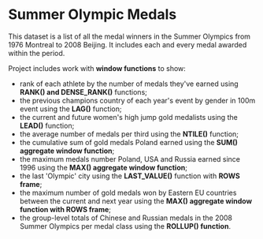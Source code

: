 # Summer Olympic Medals
This dataset is a list of all the medal winners in the Summer Olympics from 1976 Montreal to 2008 Beijing. 
It includes each and every medal awarded within the period.

Project includes work with **window functions** to show:
 - rank of each athlete by the number of medals they've earned using **RANK() and DENSE_RANK()** functions;
 - the previous champions country of each year's event by gender in 100m event using the **LAG()** function;
 - the current and future women's high jump gold medalists using the **LEAD()** function;
 - the average number of medals per third using the **NTILE()** function;
 - the cumulative sum of gold medals Poland earned using the **SUM() aggregate window function**;
 - the maximum medals number Poland, USA and Russia earned since 1996 using the **MAX() aggregate window function**;
 - the last 'Olympic' city using the **LAST_VALUE()** function with **ROWS frame**;
 - the maximum number of gold medals won by Eastern EU countries between the current and next year using the **MAX() aggregate window function with ROWS frame**;
 - the group-level totals of Chinese and Russian medals in the 2008 Summer Olympics per medal class using the **ROLLUP() function**.
